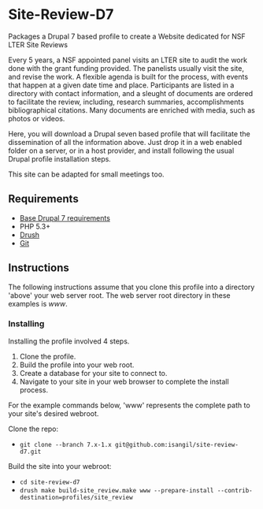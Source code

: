 Site-Review-D7
==============

Packages a Drupal 7 based profile to create a Website dedicated for NSF LTER Site Reviews 

Every 5 years, a NSF appointed panel visits an LTER site to audit the work done with the
grant funding provided. The panelists usually visit the site, and revise the work. A
flexible agenda is built for the process, with events that happen at a given date time and
place. Participants are listed in a directory with contact information, and a sleught of 
documents are ordered to facilitate the review, including, research summaries, accomplishments
bibliographical citations.  Many documents are enriched with media, such as photos or videos.

Here, you will download a Drupal seven based profile that will facilitate the dissemination
of all the information above. Just drop it in a web enabled folder on a server, or in a host
provider, and install following the usual Drupal profile installation steps.

This site can be adapted for small meetings too.

## Requirements ##

* [Base Drupal 7 requirements](http://drupal.org/requirements)
* PHP 5.3+
* [Drush](http://drush.ws/)
* [Git](http://git-scm.com/)

## Instructions ##

The following instructions assume that you clone this profile into a directory
'above' your web server root. The web server root directory in these examples
is _www_.

### Installing ###

Installing the profile involved 4 steps.

1.  Clone the profile.
2.  Build the profile into your web root.
3.  Create a database for your site to connect to.
4.  Navigate to your site in your web browser to complete the install process.

For the example commands below, 'www' represents the complete path to your site's desired webroot.

Clone the repo:

* `git clone --branch 7.x-1.x git@github.com:isangil/site-review-d7.git`

Build the site into your webroot:

* `cd site-review-d7`
* `drush make build-site_review.make www --prepare-install --contrib-destination=profiles/site_review`
